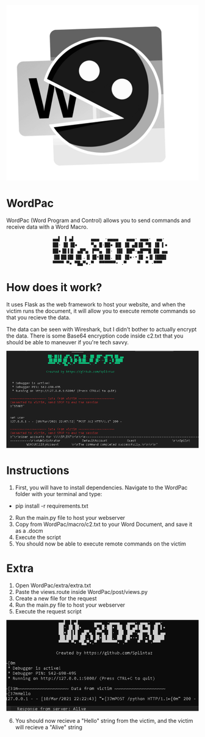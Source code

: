 
![wordpac](images/wordpac.png)
# WordPac
WordPac (Word Program and Control) allows you to send commands and receive data with a Word Macro. 

                     ▄▄▌ ▐ ▄▌      ▄▄▄  ·▄▄▄▄   ▄▄▄· ▄▄▄·  ▄▄· 
                     ██· █▌▐█▪     ▀▄ █·██▪ ██ ▐█ ▄█▐█ ▀█ ▐█ ▌▪
                     ██▪▐█▐▐▌ ▄█▀▄ ▐▀▀▄ ▐█· ▐█▌ ██▀·▄█▀▀█ ██ ▄▄
                     ▐█▌██▐█▌▐█▌.▐▌▐█•█▌██. ██ ▐█▪·•▐█ ▪▐▌▐███▌
                     ▀▀▀▀ ▀▪ ▀█▄▀▪.▀  ▀▀▀▀▀▀• .▀    ▀  ▀ ·▀▀▀
# How does it work?

It uses Flask as the web framework to host your website, and when the victim runs the document, it will allow you to execute remote commands so that you recieve the data.

The data can be seen with Wireshark, but I didn't bother to actually encrypt the data. There is some Base64 encryption code inside c2.txt that you should be able to maneuver if you're tech savvy.

![data](images/data.png)

# Instructions

1. First, you will have to install dependencies. Navigate to the WordPac folder with your terminal and type:
- pip install -r requirements.txt
2. Run the main.py file to host your webserver
3. Copy from WordPac/macro/c2.txt to your Word Document, and save it as a .docm
4. Execute the script
5. You should now be able to execute remote commands on the victim

# Extra 

1. Open WordPac/extra/extra.txt
2. Paste the views.route inside WordPac/post/views.py
3. Create a new file for the request
4. Run the main.py file to host your webserver
5. Execute the request script

![request](images/request.png)

6. You should now recieve a "Hello" string from the victim, and the victim will recieve a "Alive" string
